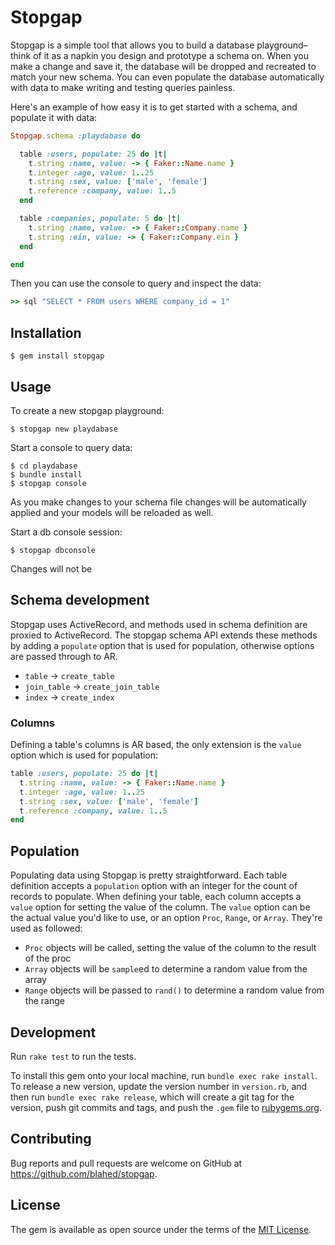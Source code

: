 # Stopgap

Stopgap is a simple tool that allows you to build a database playground–think of it as a napkin you design and prototype a schema on. When you make a change and save it, the database will be dropped and recreated to match your new schema. You can even populate the database automatically with data to make writing and testing queries painless.

Here's an example of how easy it is to get started with a schema, and populate it with data:

```ruby
Stopgap.schema :playdabase do

  table :users, populate: 25 do |t|
    t.string :name, value: -> { Faker::Name.name }
    t.integer :age, value: 1..25
    t.string :sex, value: ['male', 'female']
    t.reference :company, value: 1..5
  end

  table :companies, populate: 5 do |t|
    t.string :name, value: -> { Faker::Company.name }
    t.string :ein, value: -> { Faker::Company.ein }
  end

end
```

Then you can use the console to query and inspect the data:

```ruby
>> sql "SELECT * FROM users WHERE company_id = 1"
```


## Installation

    $ gem install stopgap

## Usage

To create a new stopgap playground:

    $ stopgap new playdabase

Start a console to query data:

    $ cd playdabase
    $ bundle install
    $ stopgap console

As you make changes to your schema file changes will be automatically applied and your models will be reloaded as well.

Start a db console session:

    $ stopgap dbconsole

Changes will not be

## Schema development

Stopgap uses ActiveRecord, and methods used in schema definition are proxied to ActiveRecord. The stopgap schema API extends these methods by adding a `populate` option that is used for population, otherwise options are passed through to AR.

* `table`      -> `create_table`
* `join_table` -> `create_join_table`
* `index`      -> `create_index`

### Columns

Defining a table's columns is AR based, the only extension is the `value` option which is used for population:

```ruby
table :users, populate: 25 do |t|
  t.string :name, value: -> { Faker::Name.name }
  t.integer :age, value: 1..25
  t.string :sex, value: ['male', 'female']
  t.reference :company, value: 1..5
end
  ```

## Population

Populating data using Stopgap is pretty straightforward. Each table definition accepts a `population` option with an integer for the count of records to populate. When defining your table, each column accepts a `value` option for setting the value of the column. The `value` option can be the actual value you'd like to use, or an option `Proc`, `Range`, or `Array`. They're used as followed:

* `Proc` objects will be called, setting the value of the column to the result of the proc
* `Array` objects will be `sample`ed to determine a random value from the array
* `Range` objects will be passed to `rand()` to determine a random value from the range

## Development

Run `rake test` to run the tests.

To install this gem onto your local machine, run `bundle exec rake install`. To release a new version, update the version number in `version.rb`, and then run `bundle exec rake release`, which will create a git tag for the version, push git commits and tags, and push the `.gem` file to [rubygems.org](https://rubygems.org).

## Contributing

Bug reports and pull requests are welcome on GitHub at https://github.com/blahed/stopgap.

## License

The gem is available as open source under the terms of the [MIT License](https://opensource.org/licenses/MIT).
